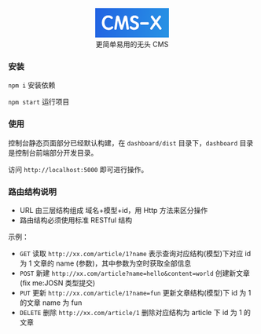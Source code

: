<!--
 * @description: 
 * @Author: lucas@9thArts.com
 * @Date: 2019-06-10
 * @LastEditors: lucas@9thArts.com
 * @LastEditTime: 2019-06-14
 -->

<div align=center><img width="150" height="60" src="https://raw.githubusercontent.com/9tharts/CMS-X/master/dashboard/public/logo_bg.png"/>

<div>更简单易用的无头 CMS</div>
</div>



 ### 安装 ###
 `npm i` 安装依赖 
 
 `npm start` 运行项目

### 使用 ###
控制台静态页面部分已经默认构建，在 `dashboard/dist` 目录下，`dashboard` 目录是控制台前端部分开发目录。 

访问 `http://localhost:5000` 即可进行操作。


 ### 路由结构说明 ###
 * URL 由三层结构组成 域名+模型+id，用 Http 方法来区分操作
 * 路由结构必须使用标准 RESTful 结构

示例：
 * `GET`  读取  `http://xx.com/article/1?name` 表示查询对应结构(模型)下对应 id 为 1 文章的 name (参数)，其中参数为空时获取全部信息
 * `POST` 新建  `http://xx.com/article?name=hello&content=world` 创建新文章(fix me:JOSN 类型提交)
 * `PUT`  更新  `http://xx.com/article/1?name=fun` 更新文章结构(模型)下 id 为 1 的文章 name 为 fun
 * `DELETE` 删除 `http://xx.com/article/1` 删除对应结构为 article 下 id 为 1 的文章
 